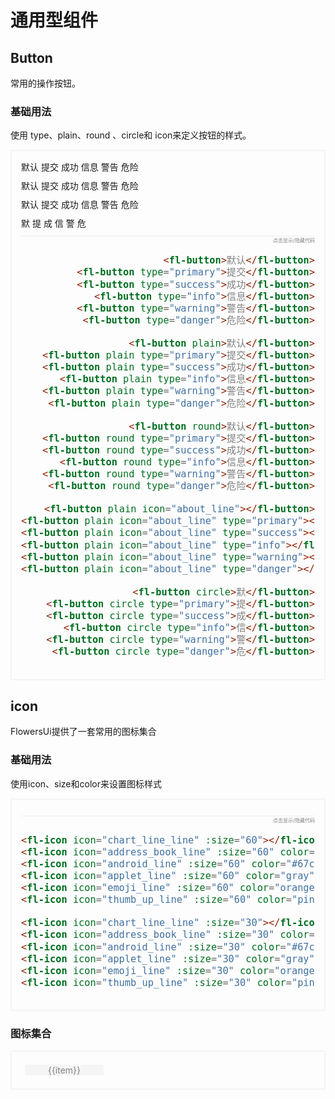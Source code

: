 # 通用型组件

## Button
常用的操作按钮。
### 基础用法
使用 type、plain、round 、circle和 icon来定义按钮的样式。
<div class="hs-box">
    <div class="row">
      <fl-button >默认</fl-button>
      <fl-button type="primary">提交</fl-button>
      <fl-button type="success">成功</fl-button>
      <fl-button type="info">信息</fl-button>
      <fl-button type="warning">警告</fl-button>
      <fl-button type="danger">危险</fl-button>
    </div>
    <div class="row">
      <fl-button plain>默认</fl-button>
      <fl-button plain type="primary">提交</fl-button>
      <fl-button plain type="success">成功</fl-button>
      <fl-button plain type="info">信息</fl-button>
      <fl-button plain type="warning">警告</fl-button>
      <fl-button plain type="danger">危险</fl-button>
    </div>
    <div class="row">
      <fl-button round>默认</fl-button>
      <fl-button round type="primary">提交</fl-button>
      <fl-button round type="success">成功</fl-button>
      <fl-button round type="info">信息</fl-button>
      <fl-button round type="warning">警告</fl-button>
      <fl-button round type="danger">危险</fl-button>
    </div>
    <div class="row">
      <fl-button plain icon="about_line"></fl-button>
      <fl-button plain icon="about_line" type="primary"></fl-button>
      <fl-button plain icon="about_line" type="success"></fl-button>
      <fl-button plain icon="about_line" type="info"></fl-button>
      <fl-button plain icon="about_line" type="warning"></fl-button>
      <fl-button plain icon="about_line" type="danger"></fl-button>
    </div>
    <div class="row">
      <fl-button circle>默</fl-button>
      <fl-button circle type="primary">提</fl-button>
      <fl-button circle type="success">成</fl-button>
      <fl-button circle type="info">信</fl-button>
      <fl-button circle type="warning">警</fl-button>
      <fl-button circle type="danger">危</fl-button>
    </div>
    <div class="code-box" @click.self="buttonCode_1_Clicked">
    点击显示/隐藏代码
<Transition>
<div v-if="show_buttonCode_1">

```html
<fl-button>默认</fl-button>
<fl-button type="primary">提交</fl-button>
<fl-button type="success">成功</fl-button>
<fl-button type="info">信息</fl-button>
<fl-button type="warning">警告</fl-button>
<fl-button type="danger">危险</fl-button>

<fl-button plain>默认</fl-button>
<fl-button plain type="primary">提交</fl-button>
<fl-button plain type="success">成功</fl-button>
<fl-button plain type="info">信息</fl-button>
<fl-button plain type="warning">警告</fl-button>
<fl-button plain type="danger">危险</fl-button>

<fl-button round>默认</fl-button>
<fl-button round type="primary">提交</fl-button>
<fl-button round type="success">成功</fl-button>
<fl-button round type="info">信息</fl-button>
<fl-button round type="warning">警告</fl-button>
<fl-button round type="danger">危险</fl-button>

<fl-button plain icon="about_line"></fl-button>
<fl-button plain icon="about_line" type="primary"></fl-button>
<fl-button plain icon="about_line" type="success"></fl-button>
<fl-button plain icon="about_line" type="info"></fl-button>
<fl-button plain icon="about_line" type="warning"></fl-button>
<fl-button plain icon="about_line" type="danger"></fl-button>

<fl-button circle>默</fl-button>
<fl-button circle type="primary">提</fl-button>
<fl-button circle type="success">成</fl-button>
<fl-button circle type="info">信</fl-button>
<fl-button circle type="warning">警</fl-button>
<fl-button circle type="danger">危</fl-button>
```

</div>
</Transition>
</div>
</div>

## icon
FlowersUi提供了一套常用的图标集合
### 基础用法
使用icon、size和color来设置图标样式
<div class="hs-box">
    <div class="row">
      <fl-icon icon="chart_line_line" :size="60"></fl-icon>
      <fl-icon icon="address_book_line" :size="60" color="#409eff"></fl-icon>
      <fl-icon icon="android_line" :size="60" color="#67c23a"></fl-icon>
      <fl-icon icon="applet_line" :size="60" color="gray"></fl-icon>
      <fl-icon icon="emoji_line" :size="60" color="orange"></fl-icon>
      <fl-icon icon="thumb_up_line" :size="60" color="pink"></fl-icon>
    </div>
    <div class="row">
      <fl-icon icon="chart_line_line" :size="30"></fl-icon>
      <fl-icon icon="address_book_line" :size="30" color="#409eff"></fl-icon>
      <fl-icon icon="android_line" :size="30" color="#67c23a"></fl-icon>
      <fl-icon icon="applet_line" :size="30" color="gray"></fl-icon>
      <fl-icon icon="emoji_line" :size="30" color="orange"></fl-icon>
      <fl-icon icon="thumb_up_line" :size="30" color="pink"></fl-icon>
    </div>
   
  <div class="code-box" @click.self="iconCode_1_Clicked">
    点击显示/隐藏代码
<Transition>
<div v-if="show_iconCode_1">

```html
<fl-icon icon="chart_line_line" :size="60"></fl-icon>
<fl-icon icon="address_book_line" :size="60" color="#409eff"></fl-icon>
<fl-icon icon="android_line" :size="60" color="#67c23a"></fl-icon>
<fl-icon icon="applet_line" :size="60" color="gray"></fl-icon>
<fl-icon icon="emoji_line" :size="60" color="orange"></fl-icon>
<fl-icon icon="thumb_up_line" :size="60" color="pink"></fl-icon>

<fl-icon icon="chart_line_line" :size="30"></fl-icon>
<fl-icon icon="address_book_line" :size="30" color="#409eff"></fl-icon>
<fl-icon icon="android_line" :size="30" color="#67c23a"></fl-icon>
<fl-icon icon="applet_line" :size="30" color="gray"></fl-icon>
<fl-icon icon="emoji_line" :size="30" color="orange"></fl-icon>
<fl-icon icon="thumb_up_line" :size="30" color="pink"></fl-icon>
```

</div>
</Transition>
</div>
</div>

### 图标集合

<div class="icon-box"> 
  <div class="item" v-for="item in iconsArray">
  <fl-icon  :icon="item" :size="50" color="gray"></fl-icon>
  <div>{{item}}</div>
  </div>
</div>

<script>
export default {
    data () {
        return{
            show_buttonCode_1:false,
            show_iconCode_1:false,
            iconsArray:['rss_line','add_circle_line','about_line','add_line','address_book_line','adjust_line','android_line','alert_line','arow_to_up_line','arow_to_up_line','alarm_2_line','applet_line','announcement_line','arrow_down_circle_line','arrow_left_circle_line','arrow_right_circle_line','arrow_right_line','arow_to_down_line','activity_line','audit_line','calendar_search_line','certificate_line','certificate_line','chart_line_line','check_line','check_circle_line','close_line','click_line','edit_2_line','emoji_line','flag_line','heart_line','location_map_line','phone_call_line','pin_line','print_line','thumb_down_line','thumb_up_line','search_line','world_line']
        }       
    },
    methods: {
        buttonCode_1_Clicked(){
            this.show_buttonCode_1=!this.show_buttonCode_1
        },
        iconCode_1_Clicked(){
            this.show_iconCode_1=!this.show_iconCode_1
        }
    }
}
</script>
<style lang="scss" scoped>
.hs-box{
    border:2px #f5f5f5 solid;
    padding:15px;
    transition:all 1s;
    .code-box{
        cursor:pointer;
        border-top:2px #f5f5f5 solid;
        text-align:right;
        color:gray;
        font-size:8px;
        div{
            font-size:18px;
            cursor:default;
        }
    }
    .row{
        margin-bottom: 10px;
        .fl-button{
            margin-right: 10px;
        }
        .fl-icon{
            margin:0 9.5px;
        }
    }
}
.icon-box{
  display:flex;
  flex-wrap:wrap;
  border:2px #f5f5f5 solid;
  padding:15px;
  .item{
    width:126px;
    display:flex;
    align-items: center;
    flex-direction: column;
    color:gray;
    margin:6px;
    font-size:14px;
    background-color:#f5f5f5;
    &:hover{
      color:black;
      background-color:#ffffff;

    }
  }
}
.v-enter-active,
.v-leave-active {
  transition: opacity 0.7s ease;
}

.v-enter-from,
.v-leave-to {
  opacity: 0;
}
</style>